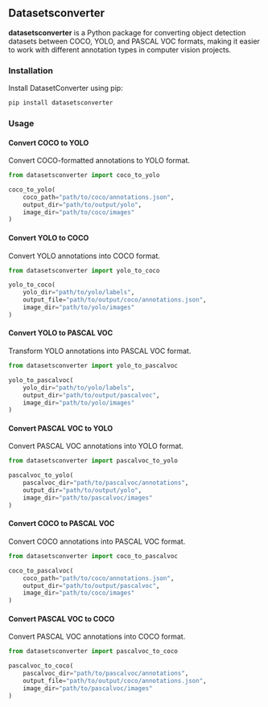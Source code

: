 ## Datasetsconverter

**datasetsconverter** is a Python package for converting object detection datasets between COCO, YOLO, and PASCAL VOC formats, making it easier to work with different annotation types in computer vision projects.

### Installation

Install DatasetConverter using pip:

```bash
pip install datasetsconverter
```

### Usage

#### Convert COCO to YOLO
Convert COCO-formatted annotations to YOLO format.

```python
from datasetsconverter import coco_to_yolo

coco_to_yolo(
    coco_path="path/to/coco/annotations.json",
    output_dir="path/to/output/yolo",
    image_dir="path/to/coco/images"
)
```

#### Convert YOLO to COCO
Convert YOLO annotations into COCO format.

```python
from datasetsconverter import yolo_to_coco

yolo_to_coco(
    yolo_dir="path/to/yolo/labels",
    output_file="path/to/output/coco/annotations.json",
    image_dir="path/to/yolo/images"
)
```

#### Convert YOLO to PASCAL VOC
Transform YOLO annotations into PASCAL VOC format.

```python
from datasetsconverter import yolo_to_pascalvoc

yolo_to_pascalvoc(
    yolo_dir="path/to/yolo/labels",
    output_dir="path/to/output/pascalvoc",
    image_dir="path/to/yolo/images"
)
```

#### Convert PASCAL VOC to YOLO
Convert PASCAL VOC annotations into YOLO format.

```python
from datasetsconverter import pascalvoc_to_yolo

pascalvoc_to_yolo(
    pascalvoc_dir="path/to/pascalvoc/annotations",
    output_dir="path/to/output/yolo",
    image_dir="path/to/pascalvoc/images"
)
```

#### Convert COCO to PASCAL VOC
Convert COCO annotations into PASCAL VOC format.

```python
from datasetsconverter import coco_to_pascalvoc

coco_to_pascalvoc(
    coco_path="path/to/coco/annotations.json",
    output_dir="path/to/output/pascalvoc",
    image_dir="path/to/coco/images"
)
```

#### Convert PASCAL VOC to COCO
Convert PASCAL VOC annotations into COCO format.

```python
from datasetsconverter import pascalvoc_to_coco

pascalvoc_to_coco(
    pascalvoc_dir="path/to/pascalvoc/annotations",
    output_file="path/to/output/coco/annotations.json",
    image_dir="path/to/pascalvoc/images"
)
```

